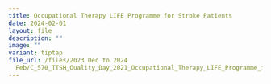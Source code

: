 ```yaml
---
title: Occupational Therapy LIFE Programme for Stroke Patients
date: 2024-02-01
layout: file
description: ""
image: ""
variant: tiptap
file_url: /files/2023 Dec to 2024
  Feb/C_570_TTSH_Quality_Day_2021_Occupational_Therapy_LIFE_Programme_for_Stroke_Patients.pdf
---
```

